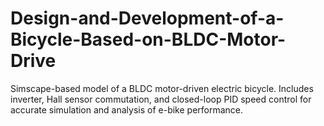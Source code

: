 # Design-and-Development-of-a-Bicycle-Based-on-BLDC-Motor-Drive
Simscape-based model of a BLDC motor-driven electric bicycle. Includes inverter, Hall sensor commutation, and closed-loop PID speed control for accurate simulation and analysis of e-bike performance.
